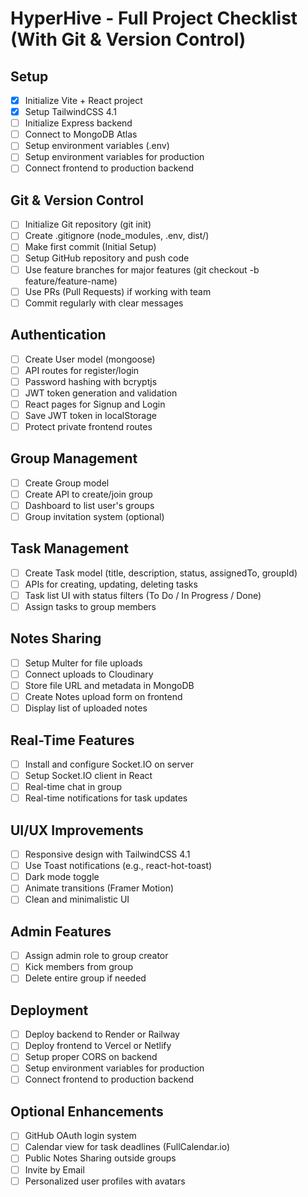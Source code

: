 # HyperHive - Full Project Checklist (With Git & Version Control)

## Setup
- [x] Initialize Vite + React project
- [x] Setup TailwindCSS 4.1
- [ ] Initialize Express backend
- [ ] Connect to MongoDB Atlas
- [ ] Setup environment variables (.env)
- [ ] Setup environment variables for production
- [ ] Connect frontend to production backend

## Git & Version Control
- [ ] Initialize Git repository (git init)
- [ ] Create .gitignore (node_modules, .env, dist/)
- [ ] Make first commit (Initial Setup)
- [ ] Setup GitHub repository and push code
- [ ] Use feature branches for major features (git checkout -b feature/feature-name)
- [ ] Use PRs (Pull Requests) if working with team
- [ ] Commit regularly with clear messages

## Authentication
- [ ] Create User model (mongoose)
- [ ] API routes for register/login
- [ ] Password hashing with bcryptjs
- [ ] JWT token generation and validation
- [ ] React pages for Signup and Login
- [ ] Save JWT token in localStorage
- [ ] Protect private frontend routes

## Group Management
- [ ] Create Group model
- [ ] Create API to create/join group
- [ ] Dashboard to list user's groups
- [ ] Group invitation system (optional)

## Task Management
- [ ] Create Task model (title, description, status, assignedTo, groupId)
- [ ] APIs for creating, updating, deleting tasks
- [ ] Task list UI with status filters (To Do / In Progress / Done)
- [ ] Assign tasks to group members

## Notes Sharing
- [ ] Setup Multer for file uploads
- [ ] Connect uploads to Cloudinary
- [ ] Store file URL and metadata in MongoDB
- [ ] Create Notes upload form on frontend
- [ ] Display list of uploaded notes

## Real-Time Features
- [ ] Install and configure Socket.IO on server
- [ ] Setup Socket.IO client in React
- [ ] Real-time chat in group
- [ ] Real-time notifications for task updates

## UI/UX Improvements
- [ ] Responsive design with TailwindCSS 4.1
- [ ] Use Toast notifications (e.g., react-hot-toast)
- [ ] Dark mode toggle
- [ ] Animate transitions (Framer Motion)
- [ ] Clean and minimalistic UI

## Admin Features
- [ ] Assign admin role to group creator
- [ ] Kick members from group
- [ ] Delete entire group if needed

## Deployment
- [ ] Deploy backend to Render or Railway
- [ ] Deploy frontend to Vercel or Netlify
- [ ] Setup proper CORS on backend
- [ ] Setup environment variables for production
- [ ] Connect frontend to production backend

## Optional Enhancements
- [ ] GitHub OAuth login system
- [ ] Calendar view for task deadlines (FullCalendar.io)
- [ ] Public Notes Sharing outside groups
- [ ] Invite by Email
- [ ] Personalized user profiles with avatars
